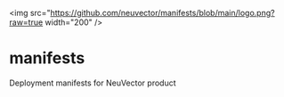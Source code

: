 <img src="https://github.com/neuvector/manifests/blob/main/logo.png?raw=true width="200" />

# manifests
Deployment manifests for NeuVector product
